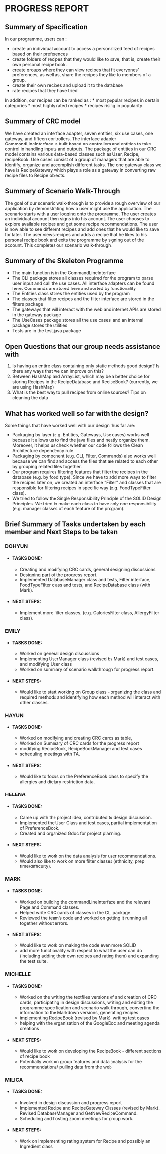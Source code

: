 # PROGRESS REPORT

## Summary of Specification

In our programme, users can :
  * create an individual account to access a personalized feed of recipes based on their preferences
  * create folders of recipes that they would like to save, that is, create their own personal recipe book.
  * create groups where they can view recipes that fit everyones' preferences, as well as, share the recipes they like to members of a group.
  * create their own recipes and upload it to the database
  * rate recipes that they have tried 

In addition, our recipes can be ranked as :
    * most popular recipes in certain categories
    * most highly rated recipes
    * recipes rising in popularity

## Summary of CRC model
We have created an interface adapter, seven entities, six use cases, one gateway, and fifteen controllers. The interface adapter CommandLineInterface is built based on controllers and entities to take control in handling inputs and outputs. The package of entities in our CRC model contains various data-based classes such as User, Recipe, recipeBook. Use cases consist of a group of managers that are able to identify, organize and accomplish different tasks. The one gateway class we have is RecipeGateway which plays a role as a gateway in converting raw recipe files to Recipe objects.

## Summary of Scenario Walk-Through
The goal of our scenario walk-through is to provide a rough overview of our application by demonstrating how a user might use the application. The scenario starts with a user logging onto the programme. The user creates an individual account then signs into his account. The user chooses to explore available recipes and get some recipe recommendations. The user is now able to see different recipes and add ones that he would like to save for later. The user views recipes and adds a recipe that he likes to his personal recipe book and exits the programme by signing out of the account. This completes our scenario walk-through.

## Summary of the Skeleton Programme
* The main function is in the CommandLineInterface
* The CLI package stores all classes required for the program to parse user input and call the use cases. All interface adapters can be found here.
Commands are stored here and sorted by functionality
* The Entities class stores the entities used by the program
* The classes that filter recipes and the filter interface are stored in the filters package
* The gateways that will interact with the web and internet APIs are stored in the gateway package
* The UseCases package stores all the use cases, and an internal package stores the utilities
* Tests are in the test.java package


## Open Questions that our group needs assistance with
1) Is having an entire class containing only static methods good design? Is there any ways that we can improve on this?
2) Between HashMap and ArrayList, which may be a better choice for storing Recipes in the RecipeDatabase and RecipeBook? (currently, we are using HashMap)
3) What is the best way to pull recipes from online sources? Tips on cleaning the data 

## What has worked well so far with the design?
Some things that have worked well with our design thus far are:
* Packaging by layer (e.g. Entities, Gateways, Use cases) works well because it allows us to find the java files and neatly organize them. Moreover, it helps us check whether our code follows the Clean Architecture dependency rule.
* Packaging by component (e.g. CLI, Filter, Commands) also works well because we can find and access the files that are related to each other by grouping related files together.
* Our program requires filtering features that filter the recipes in the database (e.g. by food type). Since we have to add more ways to filter the recipes later on, we created an interface “Filter” and classes that are responsible for filtering recipes in specific way (e.g. FoodTypeFilter class).
* We tried to follow the Single Responsibility Principle of the SOLID Design Principles. We tried to make each class to have only one responsibility (e.g. manager classes of each feature of the program).

## Brief Summary of Tasks undertaken by each member and Next Steps to be taken

### DOHYUN

* #### TASKS DONE: 
  * Creating and modifying CRC cards, general designing discussions
  * Designing part of the progress report. 
  * Implemented DatabaseManager class and tests, Filter interface, FoodTypeFilter class and tests, and RecipeDatabase class (with Mark).

* #### NEXT STEPS:
  * Implement more filter classes. (e.g. CaloriesFilter class, AllergyFilter class).

### EMILY

* #### TASKS DONE: 
  * Worked on general design discussions 
  * Implementing UserManager class (revised by Mark) and test cases, and modifying User class 
  * Worked on summary of scenario walkthrough for progress report.

* #### NEXT STEPS:
  * Would like to start working on Group class - organizing the class and required methods and identifying how each method will interact with other classes.

### HAYUN

* #### TASKS DONE: 
  * Worked on modifying and creating CRC cards as table, 
  * Worked on Summary of CRC cards for the progress report
  * modifying RecipeBook, RecipeBookManager and test cases
  * scheduling meetings with TA.

* #### NEXT STEPS:
  * Would like to focus on the PreferenceBook class to specify the allergies and dietary restriction data.

### HELENA

* #### TASKS DONE: 
  * Came up with the project idea, contributed to design discussion.
  * Implemented the User Class and test cases, partial implementation of PreferenceBook.
  * Created and organized Gdoc for project planning.

* #### NEXT STEPS:
  * Would like to work on the data analysis for user recommendations.
  * Would also like to work on more filter classes (ethnicity, prep time/difficulty).

### MARK

* #### TASKS DONE: 
  * Worked on building the commandLineInterface and the relevant Page and Command classes. 
  * Helped write CRC cards of classes in the CLI package. 
  * Reviewed the team’s code and worked on getting it running all together without errors.

* #### NEXT STEPS:
  * Would like to work on making the code even more SOLID
  * add more functionality with respect to what the user can do (including adding their own recipes and rating them) and expanding the test suite.

### MICHELLE

* #### TASKS DONE: 
  * Worked on the writing the textfiles versions of and creation of CRC cards, participating in design discussions,  writing and editing the programme specification and scenario walk-through, converting the information to the Markdown versions, generating recipes
  * implementing RecipeBook (revised by Mark), writing test cases
  * helping with the organisation of the GoogleDoc and meeting agenda creations

* #### NEXT STEPS: 
  * Would like to work on developing the RecipeBook - different sections of recipe book
  * Potentially work on group features and data analysis for the recommendations/ pulling data from the web

### MILICA

* #### TASKS DONE: 
  * Involved in design discussion and progress report
  * Implemented Recipe and RecipeGateway Classes (revised by Mark). Revised DatabaseManager and GetNewRecipeCommand. 
  * Scheduling and hosting zoom meetings for group work.

* #### NEXT STEPS:
  * Work on implementing rating system for Recipe and possibly an Ingredient class
